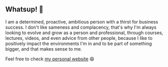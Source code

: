 ## Whatsup! 👋
I am a determined, proactive, ambitious person with a thirst for business success. I don't like sameness and complacency, that's why I'm always looking to evolve and grow as a person and professional, through courses, lectures, videos, and even advice from other people, because I like to positively impact the environments I'm in and to be part of something bigger, and that makes sense to me.

Feel free to check <a href="https://devguerreiro.com.br" target="_blank">my personal website</a> 😄
